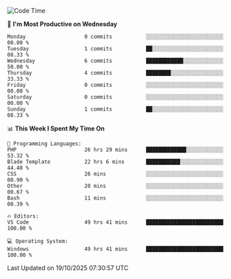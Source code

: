 <!--START_SECTION:waka-->
![Code Time](http://img.shields.io/badge/Code%20Time-6%2C152%20hrs%2046%20mins-blue)

📅 **I'm Most Productive on Wednesday** 

```text
Monday                   0 commits           ░░░░░░░░░░░░░░░░░░░░░░░░░   00.00 % 
Tuesday                  1 commits           ██░░░░░░░░░░░░░░░░░░░░░░░   08.33 % 
Wednesday                6 commits           ████████████░░░░░░░░░░░░░   50.00 % 
Thursday                 4 commits           ████████░░░░░░░░░░░░░░░░░   33.33 % 
Friday                   0 commits           ░░░░░░░░░░░░░░░░░░░░░░░░░   00.00 % 
Saturday                 0 commits           ░░░░░░░░░░░░░░░░░░░░░░░░░   00.00 % 
Sunday                   1 commits           ██░░░░░░░░░░░░░░░░░░░░░░░   08.33 % 
```


📊 **This Week I Spent My Time On** 

```text
💬 Programming Languages: 
PHP                      26 hrs 29 mins      █████████████░░░░░░░░░░░░   53.32 % 
Blade Template           22 hrs 6 mins       ███████████░░░░░░░░░░░░░░   44.48 % 
CSS                      26 mins             ░░░░░░░░░░░░░░░░░░░░░░░░░   00.90 % 
Other                    20 mins             ░░░░░░░░░░░░░░░░░░░░░░░░░   00.67 % 
Bash                     11 mins             ░░░░░░░░░░░░░░░░░░░░░░░░░   00.39 % 

🔥 Editors: 
VS Code                  49 hrs 41 mins      █████████████████████████   100.00 % 

💻 Operating System: 
Windows                  49 hrs 41 mins      █████████████████████████   100.00 % 
```


 Last Updated on 19/10/2025 07:30:57 UTC
<!--END_SECTION:waka-->
